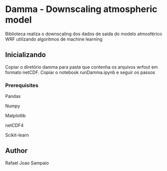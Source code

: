 # Damma - Downscaling atmospheric model

Biblioteca realiza o downscaling dos dados de saida do modelo atmosférico WRF utilizando algoritmos de machine learning 

## Inicializando 

Copiar o diretório damma para pasta que contenha os arquivos wrfout em formato netCDF. Copiar o notebook runDamma.ipynb e seguir os passos 

### Prerequisites

Pandas

Numpy

Matplotlib

netCDF4

Scikit-learn


## Author

Rafael Joao Sampaio

